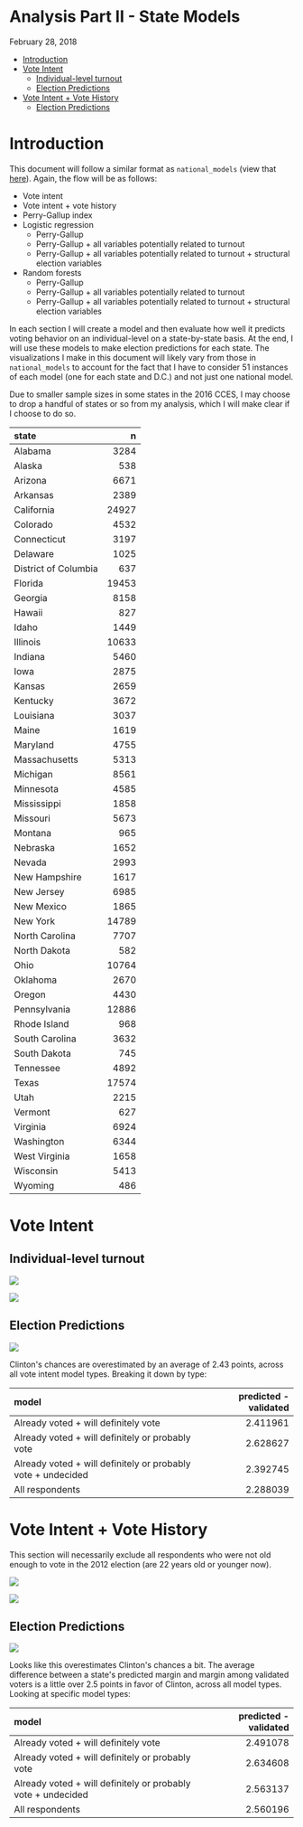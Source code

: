 Analysis Part II - State Models
================
February 28, 2018

-   [Introduction](#introduction)
-   [Vote Intent](#vote-intent)
    -   [Individual-level turnout](#individual-level-turnout)
    -   [Election Predictions](#election-predictions)
-   [Vote Intent + Vote History](#vote-intent-vote-history)
    -   [Election Predictions](#election-predictions-1)

Introduction
============

This document will follow a similar format as `national_models` (view that [here](https://github.com/AnthonyRentsch/thesis_LikelyVoters/blob/master/national_models.md)). Again, the flow will be as follows:

-   Vote intent
-   Vote intent + vote history
-   Perry-Gallup index
-   Logistic regression
    -   Perry-Gallup
    -   Perry-Gallup + all variables potentially related to turnout
    -   Perry-Gallup + all variables potentially related to turnout + structural election variables
-   Random forests
    -   Perry-Gallup
    -   Perry-Gallup + all variables potentially related to turnout
    -   Perry-Gallup + all variables potentially related to turnout + structural election variables

In each section I will create a model and then evaluate how well it predicts voting behavior on an individual-level on a state-by-state basis. At the end, I will use these models to make election predictions for each state. The visualizations I make in this document will likely vary from those in `national_models` to account for the fact that I have to consider 51 instances of each model (one for each state and D.C.) and not just one national model.

Due to smaller sample sizes in some states in the 2016 CCES, I may choose to drop a handful of states or so from my analysis, which I will make clear if I choose to do so.

| state                |      n|
|:---------------------|------:|
| Alabama              |   3284|
| Alaska               |    538|
| Arizona              |   6671|
| Arkansas             |   2389|
| California           |  24927|
| Colorado             |   4532|
| Connecticut          |   3197|
| Delaware             |   1025|
| District of Columbia |    637|
| Florida              |  19453|
| Georgia              |   8158|
| Hawaii               |    827|
| Idaho                |   1449|
| Illinois             |  10633|
| Indiana              |   5460|
| Iowa                 |   2875|
| Kansas               |   2659|
| Kentucky             |   3672|
| Louisiana            |   3037|
| Maine                |   1619|
| Maryland             |   4755|
| Massachusetts        |   5313|
| Michigan             |   8561|
| Minnesota            |   4585|
| Mississippi          |   1858|
| Missouri             |   5673|
| Montana              |    965|
| Nebraska             |   1652|
| Nevada               |   2993|
| New Hampshire        |   1617|
| New Jersey           |   6985|
| New Mexico           |   1865|
| New York             |  14789|
| North Carolina       |   7707|
| North Dakota         |    582|
| Ohio                 |  10764|
| Oklahoma             |   2670|
| Oregon               |   4430|
| Pennsylvania         |  12886|
| Rhode Island         |    968|
| South Carolina       |   3632|
| South Dakota         |    745|
| Tennessee            |   4892|
| Texas                |  17574|
| Utah                 |   2215|
| Vermont              |    627|
| Virginia             |   6924|
| Washington           |   6344|
| West Virginia        |   1658|
| Wisconsin            |   5413|
| Wyoming              |    486|

Vote Intent
===========

Individual-level turnout
------------------------

![](state_models_files/figure-markdown_github/unnamed-chunk-3-1.png)

![](state_models_files/figure-markdown_github/unnamed-chunk-4-1.png)

Election Predictions
--------------------

![](state_models_files/figure-markdown_github/unnamed-chunk-5-1.png)

Clinton's chances are overestimated by an average of 2.43 points, across all vote intent model types. Breaking it down by type:

| model                                                        |  predicted - validated|
|:-------------------------------------------------------------|----------------------:|
| Already voted + will definitely vote                         |               2.411961|
| Already voted + will definitely or probably vote             |               2.628627|
| Already voted + will definitely or probably vote + undecided |               2.392745|
| All respondents                                              |               2.288039|

Vote Intent + Vote History
==========================

This section will necessarily exclude all respondents who were not old enough to vote in the 2012 election (are 22 years old or younger now).

![](state_models_files/figure-markdown_github/unnamed-chunk-7-1.png)

![](state_models_files/figure-markdown_github/unnamed-chunk-8-1.png)

Election Predictions
--------------------

![](state_models_files/figure-markdown_github/unnamed-chunk-9-1.png)

Looks like this overestimates Clinton's chances a bit. The average difference between a state's predicted margin and margin among validated voters is a little over 2.5 points in favor of Clinton, across all model types. Looking at specific model types:

| model                                                        |  predicted - validated|
|:-------------------------------------------------------------|----------------------:|
| Already voted + will definitely vote                         |               2.491078|
| Already voted + will definitely or probably vote             |               2.634608|
| Already voted + will definitely or probably vote + undecided |               2.563137|
| All respondents                                              |               2.560196|
